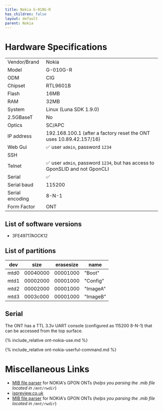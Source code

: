 ```yaml
---
title: Nokia G-010G-R
has_children: false
layout: default
parent: Nokia
---
```


# Hardware Specifications

|                 |                                                                              |
| --------------- | ---------------------------------------------------------------------------- |
| Vendor/Brand    | Nokia                                                                        |
| Model           | G-010G-R                                                                     |
| ODM             | CIG                                                                          |
| Chipset         | RTL9601B                                                                     |
| Flash           | 16MB                                                                         |
| RAM             | 32MB                                                                         |
| System          | Linux (Luna SDK 1.9.0)                                                       |
| 2.5GBaseT       | No                                                                           |
| Optics          | SC/APC                                                                       |
| IP address      | 192.168.100.1  (after a factory reset the ONT uses 10.89.42.157/16)          |
| Web Gui         | ✅ user `admin`, password `1234`                                             |
| SSH             |                                                                              |
| Telnet          | ✅ user `admin`, password `1234`, but has access to GponSLID and not GponCLI |
| Serial          | ✅                                                                           |
| Serial baud     | 115200                                                                       |
| Serial encoding | 8-N-1                                                                        |
| Form Factor     | ONT                                                                          |

## List of software versions
- 3FE49717AOCK12 

## List of partitions

| dev  | size     | erasesize | name     |
| ---- | -------- | --------- | -------- |
| mtd0 | 00040000 | 00001000  | "Boot"   |
| mtd1 | 00002000 | 00001000  | "Config" |
| mtd2 | 00002000 | 00001000  | "ImageA" |
| mtd3 | 0003c000 | 00001000  | "ImageB" |

## Serial

The ONT has a TTL 3.3v UART console (configured as 115200 8-N-1) that can be accessed from the top surface.

{% include_relative ont-nokia-use.md %}

{% include_relative ont-nokia-userful-command.md %}

# Miscellaneous Links
- [MIB file parser](https://github.com/nanomad/nokia-ont-mib-parser)  for NOKIA's GPON ONTs (*helps you parsing the .mib file located in `/mnt/rwdir`*)
- [ispreview.co.uk](https://www.ispreview.co.uk/index.php/2022/09/pictured-openreachs-future-2-5gbps-ont-for-fttp-broadband.html)
- [MIB file parser](https://github.com/nanomad/nokia-ont-mib-parser) for NOKIA's GPON ONTs (*helps you parsing the .mib file located in `/mnt/rwdir`*)
